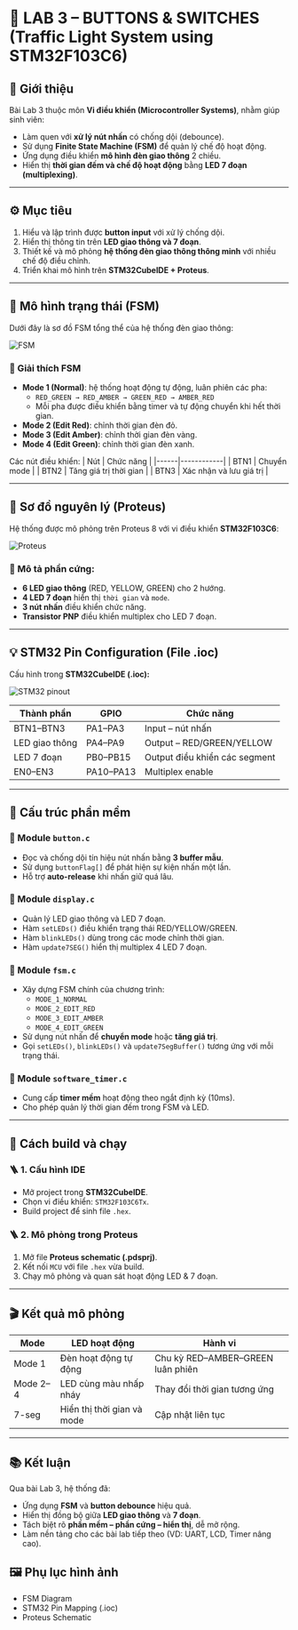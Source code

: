 # 🚦 LAB 3 – BUTTONS & SWITCHES (Traffic Light System using STM32F103C6)

## 🧩 Giới thiệu

Bài Lab 3 thuộc môn **Vi điều khiển (Microcontroller Systems)**, nhằm giúp sinh viên:
- Làm quen với **xử lý nút nhấn** có chống dội (debounce).
- Sử dụng **Finite State Machine (FSM)** để quản lý chế độ hoạt động.
- Ứng dụng điều khiển **mô hình đèn giao thông** 2 chiều.
- Hiển thị **thời gian đếm và chế độ hoạt động** bằng **LED 7 đoạn (multiplexing)**.

---

## ⚙️ Mục tiêu
1. Hiểu và lập trình được **button input** với xử lý chống dội.
2. Hiển thị thông tin trên **LED giao thông và 7 đoạn**.
3. Thiết kế và mô phỏng **hệ thống đèn giao thông thông minh** với nhiều chế độ điều chỉnh.
4. Triển khai mô hình trên **STM32CubeIDE + Proteus**.

---

## 🧠 Mô hình trạng thái (FSM)

Dưới đây là sơ đồ FSM tổng thể của hệ thống đèn giao thông:

![FSM](<img width="1052" height="653" alt="lab3fsm" src="https://github.com/user-attachments/assets/0de02144-540c-4054-afd9-b2d6a7c34aaf" />)

### 🔹 Giải thích FSM
- **Mode 1 (Normal)**: hệ thống hoạt động tự động, luân phiên các pha:
  - `RED_GREEN → RED_AMBER → GREEN_RED → AMBER_RED`
  - Mỗi pha được điều khiển bằng timer và tự động chuyển khi hết thời gian.
- **Mode 2 (Edit Red)**: chỉnh thời gian đèn đỏ.
- **Mode 3 (Edit Amber)**: chỉnh thời gian đèn vàng.
- **Mode 4 (Edit Green)**: chỉnh thời gian đèn xanh.

Các nút điều khiển:
| Nút | Chức năng |
|------|------------|
| BTN1 | Chuyển mode |
| BTN2 | Tăng giá trị thời gian |
| BTN3 | Xác nhận và lưu giá trị |

---

## 🧩 Sơ đồ nguyên lý (Proteus)

Hệ thống được mô phỏng trên Proteus 8 với vi điều khiển **STM32F103C6**:

![Proteus](<img width="1259" height="886" alt="proteus" src="https://github.com/user-attachments/assets/11d0ac69-747b-42d7-8aa7-7ae7b5e24f3d" />)

### 🧾 Mô tả phần cứng:
- **6 LED giao thông** (RED, YELLOW, GREEN) cho 2 hướng.
- **4 LED 7 đoạn** hiển thị `thời gian` và `mode`.
- **3 nút nhấn** điều khiển chức năng.
- **Transistor PNP** điều khiển multiplex cho LED 7 đoạn.

---

## 💡 STM32 Pin Configuration (File .ioc)

Cấu hình trong **STM32CubeIDE (.ioc):**

![STM32 pinout](<img width="629" height="580" alt="lab3" src="https://github.com/user-attachments/assets/61f6b267-e683-474f-8d65-53e3b8a5b2ca" />)


| Thành phần | GPIO | Chức năng |
|-------------|-------|------------|
| BTN1–BTN3 | PA1–PA3 | Input – nút nhấn |
| LED giao thông | PA4–PA9 | Output – RED/GREEN/YELLOW |
| LED 7 đoạn | PB0–PB15 | Output điều khiển các segment |
| EN0–EN3 | PA10–PA13 | Multiplex enable |

---

## 🧮 Cấu trúc phần mềm

### 🔹 Module `button.c`
- Đọc và chống dội tín hiệu nút nhấn bằng **3 buffer mẫu**.
- Sử dụng `buttonFlag[]` để phát hiện sự kiện nhấn một lần.
- Hỗ trợ **auto-release** khi nhấn giữ quá lâu.

### 🔹 Module `display.c`
- Quản lý LED giao thông và LED 7 đoạn.
- Hàm `setLEDs()` điều khiển trạng thái RED/YELLOW/GREEN.
- Hàm `blinkLEDs()` dùng trong các mode chỉnh thời gian.
- Hàm `update7SEG()` hiển thị multiplex 4 LED 7 đoạn.

### 🔹 Module `fsm.c`
- Xây dựng FSM chính của chương trình:
  - `MODE_1_NORMAL`
  - `MODE_2_EDIT_RED`
  - `MODE_3_EDIT_AMBER`
  - `MODE_4_EDIT_GREEN`
- Sử dụng nút nhấn để **chuyển mode** hoặc **tăng giá trị**.
- Gọi `setLEDs()`, `blinkLEDs()` và `update7SegBuffer()` tương ứng với mỗi trạng thái.

### 🔹 Module `software_timer.c`
- Cung cấp **timer mềm** hoạt động theo ngắt định kỳ (10ms).
- Cho phép quản lý thời gian đếm trong FSM và LED.

---

## 🧰 Cách build và chạy

### 🪜 1. Cấu hình IDE
- Mở project trong **STM32CubeIDE**.
- Chọn vi điều khiển: `STM32F103C6Tx`.
- Build project để sinh file `.hex`.

### 🪜 2. Mô phỏng trong Proteus
1. Mở file **Proteus schematic (.pdsprj)**.
2. Kết nối `MCU` với file `.hex` vừa build.
3. Chạy mô phỏng và quan sát hoạt động LED & 7 đoạn.

---

## 🎬 Kết quả mô phỏng

| Mode | LED hoạt động | Hành vi |
|------|----------------|----------|
| Mode 1 | Đèn hoạt động tự động | Chu kỳ RED–AMBER–GREEN luân phiên |
| Mode 2–4 | LED cùng màu nhấp nháy | Thay đổi thời gian tương ứng |
| 7-seg | Hiển thị thời gian và mode | Cập nhật liên tục |

---

## 📚 Kết luận
Qua bài Lab 3, hệ thống đã:
- Ứng dụng **FSM** và **button debounce** hiệu quả.
- Hiển thị đồng bộ giữa **LED giao thông** và **7 đoạn**.
- Tách biệt rõ **phần mềm – phần cứng – hiển thị**, dễ mở rộng.
- Làm nền tảng cho các bài lab tiếp theo (VD: UART, LCD, Timer nâng cao).

## 🖼️ Phụ lục hình ảnh
- FSM Diagram  
- STM32 Pin Mapping (.ioc)  
- Proteus Schematic  

